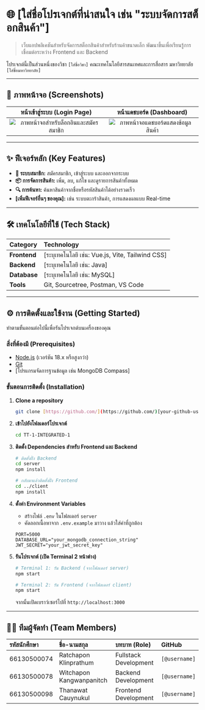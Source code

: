 # 🌐 [ใส่ชื่อโปรเจกต์ที่น่าสนใจ เช่น "ระบบจัดการสต็อกสินค้า"]

> เว็บแอปพลิเคชันสำหรับจัดการสต็อกสินค้าสำหรับร้านค้าขนาดเล็ก พัฒนาขึ้นเพื่อเรียนรู้การเชื่อมต่อระหว่าง Frontend และ Backend

โปรเจกต์นี้เป็นส่วนหนึ่งของวิชา `[ใส่ชื่อวิชา]` คณะเทคโนโลยีสารสนเทศและการสื่อสาร มหาวิทยาลัย `[ใส่ชื่อมหาวิทยาลัย]`

---

## 📸 ภาพหน้าจอ (Screenshots)

| หน้าเข้าสู่ระบบ (Login Page) | หน้าแดชบอร์ด (Dashboard) |
| :---: | :---: |
| ![ภาพหน้าจอสำหรับล็อกอินและสมัครสมาชิก](https://github.com/user-attachments/assets/6c1e6632-a93d-49ca-b58d-51f583b681f6) | ![ภาพหน้าจอแดชบอร์ดแสดงข้อมูลสินค้า](https://github.com/user-attachments/assets/398a847d-b2ce-42cb-a028-b24cf52c7289) |

---

## ✨ ฟีเจอร์หลัก (Key Features)

* **👤 ระบบสมาชิก:** สมัครสมาชิก, เข้าสู่ระบบ และออกจากระบบ
* **📦 การจัดการสินค้า:** เพิ่ม, ลบ, แก้ไข และดูรายการสินค้าทั้งหมด
* **🔍 การค้นหา:** ค้นหาสินค้าจากชื่อหรือรหัสสินค้าได้อย่างรวดเร็ว
* **[เพิ่มฟีเจอร์อื่นๆ ของคุณ]:** เช่น ระบบตะกร้าสินค้า, การแสดงผลแบบ Real-time

---

## 🛠️ เทคโนโลยีที่ใช้ (Tech Stack)

| Category | Technology |
| :--- | :--- |
| **Frontend** | [ระบุเทคโนโลยี เช่น: Vue.js, Vite, Tailwind CSS] |
| **Backend** | [ระบุเทคโนโลยี เช่น: Java] |
| **Database** | [ระบุเทคโนโลยี เช่น:  MySQL] |
| **Tools** | Git, Sourcetree, Postman, VS Code |

---

## ⚙️ การติดตั้งและใช้งาน (Getting Started)

ทำตามขั้นตอนต่อไปนี้เพื่อรันโปรเจกต์บนเครื่องของคุณ

### สิ่งที่ต้องมี (Prerequisites)

* [Node.js](https://nodejs.org/) (เวอร์ชัน 18.x หรือสูงกว่า)
* [Git](https://git-scm.com/)
* [โปรแกรมจัดการฐานข้อมูล เช่น MongoDB Compass]

### ขั้นตอนการติดตั้ง (Installation)

1.  **Clone a repository**
    ```sh
    git clone [https://github.com/](https://github.com/)[your-github-username]/TT-1-INTEGRATED-1.git
    ```

2.  **เข้าไปยังโฟลเดอร์โปรเจกต์**
    ```sh
    cd TT-1-INTEGRATED-1
    ```

3.  **ติดตั้ง Dependencies สำหรับ Frontend และ Backend**
    ```sh
    # ติดตั้งฝั่ง Backend
    cd server
    npm install

    # กลับมาแล้วติดตั้งฝั่ง Frontend
    cd ../client
    npm install
    ```

4.  **ตั้งค่า Environment Variables**
    * สร้างไฟล์ `.env` ในโฟลเดอร์ `server`
    * คัดลอกเนื้อหาจาก `.env.example` มาวาง แล้วใส่ค่าที่ถูกต้อง
    ```
    PORT=5000
    DATABASE_URL="your_mongodb_connection_string"
    JWT_SECRET="your_jwt_secret_key"
    ```

5.  **รันโปรเจกต์ (เปิด Terminal 2 หน้าต่าง)**
    ```sh
    # Terminal 1: รัน Backend (จากโฟลเดอร์ server)
    npm start

    # Terminal 2: รัน Frontend (จากโฟลเดอร์ client)
    npm start
    ```
    จากนั้นเปิดเบราว์เซอร์ไปที่ `http://localhost:3000`

---

## 🧑‍💻 ทีมผู้จัดทำ (Team Members)

| รหัสนักศึกษา | ชื่อ-นามสกุล | บทบาท (Role) | GitHub |
| :--- | :--- | :--- | :--- |
| 66130500074 | Ratchapon Klinprathum | Fullstack Development | `[@username]` |
| 66130500078 | Witchapon Kangwanpanitch | Backend Development | `[@username]` |
| 66130500098 | Thanawat Cauynukul | Frontend Development | `[@username]` |
